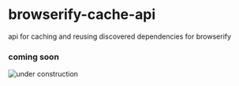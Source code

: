 # browserify-cache-api

api for caching and reusing discovered dependencies for browserify

### coming soon
![under construction](http://www.oocities.org/graphickid/3d-workl.gif)
